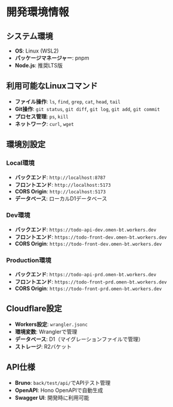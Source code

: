 # 開発環境情報

## システム環境
- **OS**: Linux (WSL2)
- **パッケージマネージャー**: pnpm
- **Node.js**: 推奨LTS版

## 利用可能なLinuxコマンド
- **ファイル操作**: `ls`, `find`, `grep`, `cat`, `head`, `tail`
- **Git操作**: `git status`, `git diff`, `git log`, `git add`, `git commit`
- **プロセス管理**: `ps`, `kill`
- **ネットワーク**: `curl`, `wget`

## 環境別設定
### Local環境
- **バックエンド**: `http://localhost:8787`
- **フロントエンド**: `http://localhost:5173`
- **CORS Origin**: `http://localhost:5173`
- **データベース**: ローカルD1データベース

### Dev環境
- **バックエンド**: `https://todo-api-dev.omen-bt.workers.dev`
- **フロントエンド**: `https://todo-front-dev.omen-bt.workers.dev`
- **CORS Origin**: `https://todo-front-dev.omen-bt.workers.dev`

### Production環境
- **バックエンド**: `https://todo-api-prd.omen-bt.workers.dev`
- **フロントエンド**: `https://todo-front-prd.omen-bt.workers.dev`
- **CORS Origin**: `https://todo-front-prd.omen-bt.workers.dev`

## Cloudflare設定
- **Workers設定**: `wrangler.jsonc`
- **環境変数**: Wranglerで管理
- **データベース**: D1（マイグレーションファイルで管理）
- **ストレージ**: R2バケット

## API仕様
- **Bruno**: `back/test/api/`でAPIテスト管理
- **OpenAPI**: Hono OpenAPIで自動生成
- **Swagger UI**: 開発時に利用可能